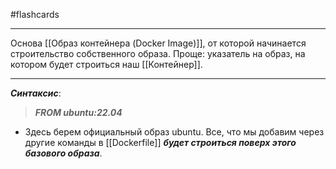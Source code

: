 #flashcards
***
Основа [[Образ контейнера (Docker Image)]], от которой начинается строительство собственного образа.
Проще: указатель на образ, на котором будет строиться наш [[Контейнер]].
***
***Синтаксис***:
>***FROM ubuntu:22.04***
- Здесь берем официальный образ ubuntu. Все, что мы добавим через другие команды в [[Dockerfile]] ***будет строиться поверх этого базового образа***.
<!--SR:!2025-10-06,7,250-->